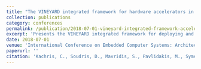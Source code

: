 ```yaml
---
title: "The VINEYARD integrated framework for hardware accelerators in the cloud"
collection: publications
category: conferences
permalink: /publication/2018-07-01-vineyard-integrated-framework-accelerators
excerpt: 'Presents the VINEYARD integrated framework for deploying and managing hardware accelerators in cloud computing environments.'
date: 2018-07-01
venue: 'International Conference on Embedded Computer Systems: Architectures, Modeling, and Simulation (SAMOS)'
paperurl: ''
citation: 'Kachris, C., Soudris, D., Mavridis, S., Pavlidakis, M., Symeonidou, C., Kozanitis, C., Bilas, A., Fenacci, D., Bogaraju, S. V., Vandierendonck, H., et al. (2018). &quot;The VINEYARD integrated framework for hardware accelerators in the cloud.&quot; In <i>Proceedings of the 18th International Conference on Embedded Computer Systems: Architectures, Modeling, and Simulation</i>, 236-243.'
---
```

